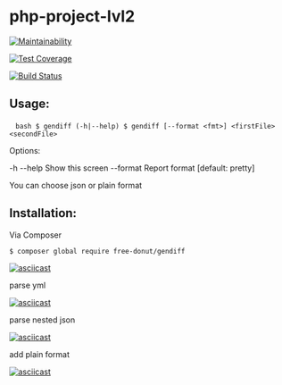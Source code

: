 # php-project-lvl2

[![Maintainability](https://api.codeclimate.com/v1/badges/08a99f23fa6675cc20ea/maintainability)](https://codeclimate.com/github/free-donut/php-project-lvl2/maintainability)

[![Test Coverage](https://api.codeclimate.com/v1/badges/08a99f23fa6675cc20ea/test_coverage)](https://codeclimate.com/github/free-donut/php-project-lvl2/test_coverage)

[![Build Status](https://travis-ci.org/free-donut/php-project-lvl2.svg?branch=master)](https://travis-ci.org/free-donut/php-project-lvl2)


## Usage:

  ``` bash
  $ gendiff (-h|--help)
  $ gendiff [--format <fmt>] <firstFile> <secondFile>
  ```
  
Options:

  -h --help                     Show this screen
  --format <fmt>                Report format [default: pretty]
  
You can choose json or plain format


## Installation:

Via Composer

  ``` bash
  $ composer global require free-donut/gendiff
  ```

[![asciicast](https://asciinema.org/a/kNFdvQxDCIc4WJPsnbXBXshmH.svg)](https://asciinema.org/a/kNFdvQxDCIc4WJPsnbXBXshmH)


parse yml

[![asciicast](https://asciinema.org/a/q6MzxdG39IeXdLtIDJrCT1V1q.svg)](https://asciinema.org/a/q6MzxdG39IeXdLtIDJrCT1V1q)


parse nested json

[![asciicast](https://asciinema.org/a/bt2lphQrjL5GM6FOPpK7zp7Kd.svg)](https://asciinema.org/a/bt2lphQrjL5GM6FOPpK7zp7Kd)


add plain format

[![asciicast](https://asciinema.org/a/ZVRccwSO4Yr2wmFSga6xN1Ws8.svg)](https://asciinema.org/a/ZVRccwSO4Yr2wmFSga6xN1Ws8)
